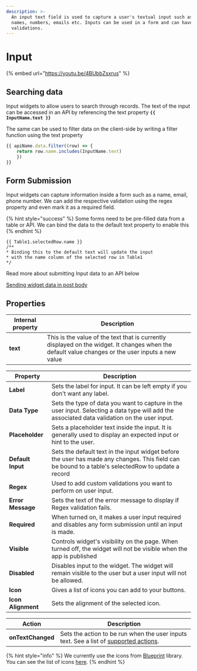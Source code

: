 ```yaml
---
description: >-
  An input text field is used to capture a user's textual input such as their
  names, numbers, emails etc. Inputs can be used in a form and can have custom
  validations.
---
```


# Input

{% embed url="https://youtu.be/4BUbbZsxrus" %}

## Searching data

Input widgets to allow users to search through records. The text of the input can be accessed in an API by referencing the text property **`{{ InputName.text }}`**

The same can be used to filter data on the client-side by writing a filter function using the text property

```javascript
{{ apiName.data.filter((row) => { 
    return row.name.includes(InputName.text) 
    }) 
}}
```

## **Form Submission**

Input widgets can capture information inside a form such as a name, email, phone number. We can add the respective validation using the regex property and even mark it as a required field.

{% hint style="success" %}
Some forms need to be pre-filled data from a table or API. We can bind the data to the default text property to enable this
{% endhint %}

```
{{ Table1.selectedRow.name }}
/**
* Binding this to the default text will update the input
* with the name column of the selected row in Table1
*/
```

Read more about submitting Input data to an API below

[Sending widget data in post body](input.md)

## Properties

| Internal property | Description                                                                                                                                       |
| ----------------- | ------------------------------------------------------------------------------------------------------------------------------------------------- |
| **text**          | This is the value of the text that is currently displayed on the widget. It changes when the default value changes or the user inputs a new value |

| Property           | Description                                                                                                                                         |
| ------------------ | --------------------------------------------------------------------------------------------------------------------------------------------------- |
| **Label**          | Sets the label for input. It can be left empty if you don't want any label.                                                                         |
| **Data Type**      | Sets the type of data you want to capture in the user input. Selecting a data type will add the associated data validation on the user input.       |
| **Placeholder**    | Sets a placeholder text inside the input. It is generally used to display an expected input or hint to the user.                                    |
| **Default Input**  | Sets the default text in the input widget before the user has made any changes. This field can be bound to a table's selectedRow to update a record |
| **Regex**          | Used to add custom validations you want to perform on user input.                                                                                   |
| **Error Message**  | Sets the text of the error message to display if Regex validation fails.                                                                            |
| **Required**       | When turned on, it makes a user input required and disables any form submission until an input is made.                                             |
| **Visible**        | Controls widget's visibility on the page. When turned off, the widget will not be visible when the app is published                                 |
| **Disabled**       | Disables input to the widget. The widget will remain visible to the user but a user input will not be allowed.                                      |
| **Icon**           | Gives a list of icons you can add to your buttons.                                                                                                  |
| **Icon Alignment** | Sets the alignment of the selected icon.                                                                                                            |

| Action            | Description                                                                                                                                  |
| ----------------- | -------------------------------------------------------------------------------------------------------------------------------------------- |
| **onTextChanged** | Sets the action to be run when the user inputs text. See a list of [supported actions](../core-concepts/writing-code/appsmith-framework.md). |

{% hint style="info" %}
We currently use the icons from [Blueprint](https://blueprintjs.com) library. You can see the list of icons [here](https://blueprintjs.com/docs/#icons).
{% endhint %}

